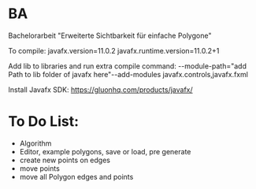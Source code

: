 # BA
Bachelorarbeit "Erweiterte Sichtbarkeit für einfache Polygone"

To compile:
javafx.version=11.0.2
javafx.runtime.version=11.0.2+1

Add lib to libraries and run extra compile command:
--module-path="add Path to lib folder of javafx here"--add-modules javafx.controls,javafx.fxml

Install Javafx SDK: https://gluonhq.com/products/javafx/

# To Do List:
- Algorithm
- Editor, example polygons, save or load, pre generate
- create new points on edges
- move points
- move all Polygon edges and points


